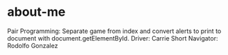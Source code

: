 # about-me
Pair Programming: Separate game from index and convert alerts to print to document with document.getElementById.
Driver: Carrie Short
Navigator: Rodolfo Gonzalez
